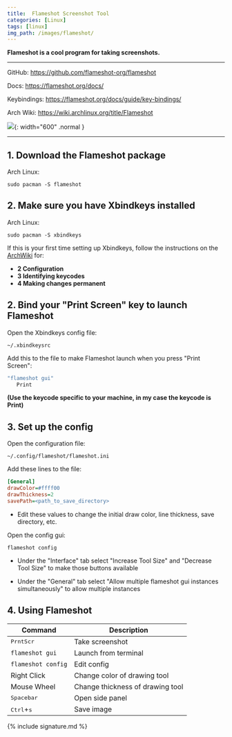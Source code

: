 ```yaml
---
title:  Flameshot Screenshot Tool
categories: [Linux]
tags: [linux]
img_path: /images/flameshot/
---
```


**Flameshot is a cool program for taking screenshots.**

---

GitHub: 
<a href="https://github.com/flameshot-org/flameshot" target="_blank">https://github.com/flameshot-org/flameshot</a>

Docs: 
<a href="https://flameshot.org/docs/" target="_blank">https://flameshot.org/docs/</a>

Keybindings:
<a href="https://flameshot.org/docs/guide/key-bindings/" target="_blank">https://flameshot.org/docs/guide/key-bindings/</a>

Arch Wiki:
<a href="https://wiki.archlinux.org/title/Flameshot" target="_blank">https://wiki.archlinux.org/title/Flameshot</a>

![](flameshot-hero.jpg){: width="600" .normal }

---

## 1. Download the Flameshot package

Arch Linux:
```terminal
sudo pacman -S flameshot
```

## 2. Make sure you have Xbindkeys installed

Arch Linux:
```terminal
sudo pacman -S xbindkeys
```

If this is your first time setting up Xbindkeys, follow the instructions on the <a href="https://wiki.archlinux.org/title/Xbindkeys" target="_blank">ArchWiki</a> for:
- **2 Configuration**
- **3 Identifying keycodes**
- **4 Making changes permanent**

## 2. Bind your "Print Screen" key to launch Flameshot 

Open the Xbindkeys config file:

```terminal
~/.xbindkeysrc
```
Add this to the file to make Flameshot launch when you press "Print Screen":

```sh
"flameshot gui"
   Print
```
**(Use the keycode specific to your machine, in my case the keycode is Print)**

## 3. Set up the config

Open the configuration file:

```terminal
~/.config/flameshot/flameshot.ini
```

Add these lines to the file:

```ini
[General]
drawColor=#ffff00
drawThickness=2
savePath=<path_to_save_directory>
```
- Edit these values to change the initial draw color, line thickness, save directory, etc.

Open the config gui:

```terminal
flameshot config
```
- Under the "Interface" tab select "Increase Tool Size" and "Decrease Tool Size" to make those buttons available

- Under the "General" tab select "Allow multiple flameshot gui instances simultaneously" to allow multiple instances

## 4. Using Flameshot

| Command | Description |
| - | - |
| <kbd>PrntScr</kbd> | Take screenshot |
| `flameshot gui` | Launch from terminal |
| `flameshot config` | Edit config |
| Right Click | Change color of drawing tool |
| Mouse Wheel | Change thickness of drawing tool |
| <kbd>Spacebar</kbd> | Open side panel |
| <kbd>Ctrl</kbd>+<kbd>s</kbd> | Save image |

{% include signature.md %}